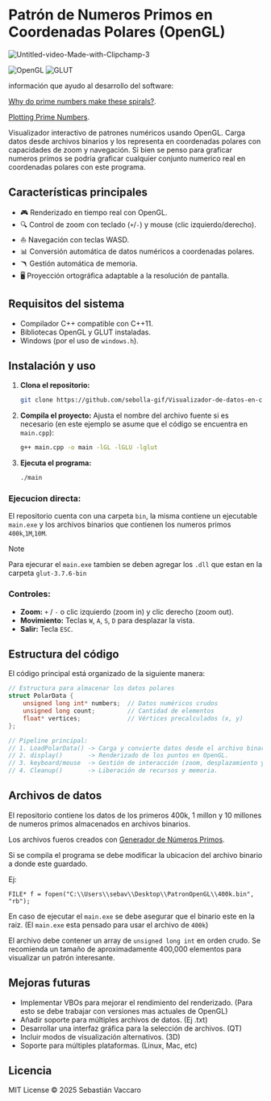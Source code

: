 # Patrón de Numeros Primos en Coordenadas Polares (OpenGL)

![Untitled-video-Made-with-Clipchamp-_3_](https://github.com/user-attachments/assets/0c3cd220-b8b9-40d2-ae4f-b7da0a3115c0)

![OpenGL](https://img.shields.io/badge/OpenGL-1.0+-green)
![GLUT](https://img.shields.io/badge/GLUT-3.7+-blue)

información que ayudo al desarrollo del software:

[Why do prime numbers make these spirals?](https://www.youtube.com/watch?v=EK32jo7i5LQ&t=151s&ab_channel=3Blue1Brown).

[Plotting Prime Numbers](https://jaketae.github.io/study/prime-spirals/).

Visualizador interactivo de patrones numéricos usando OpenGL. Carga datos desde archivos binarios y los representa en coordenadas polares con capacidades de zoom y navegación. Si bien se penso para graficar numeros primos se podria graficar cualquier conjunto numerico real en coordenadas polares con este programa.

## Características principales
- 🎮 Renderizado en tiempo real con OpenGL.
- 🔍 Control de zoom con teclado (`+`/`-`) y mouse (clic izquierdo/derecho).
- ⛵ Navegación con teclas WASD.
- 📊 Conversión automática de datos numéricos a coordenadas polares.
- 🪃 Gestión automática de memoria.
- 🖥️ Proyección ortográfica adaptable a la resolución de pantalla.

## Requisitos del sistema
- Compilador C++ compatible con C++11.
- Bibliotecas OpenGL y GLUT instaladas.
- Windows (por el uso de `windows.h`).

## Instalación y uso

1. **Clona el repositorio:**
   ```bash
   git clone https://github.com/sebolla-gif/Visualizador-de-datos-en-coordenadas-polares-OpenGL-.git
   ```
2. **Compila el proyecto:**
   Ajusta el nombre del archivo fuente si es necesario (en este ejemplo se asume que el código se encuentra en `main.cpp`):
   ```bash
   g++ main.cpp -o main -lGL -lGLU -lglut
   ```
3. **Ejecuta el programa:**
   ```bash
   ./main
   ```
### Ejecucion directa:

El repositorio cuenta con una carpeta `bin`, la misma contiene un ejecutable `main.exe` y los archivos binarios que contienen los numeros primos `400k`,`1M`,`10M`.

> [!NOTE]
> Para ejecurar el `main.exe` tambien se deben agregar los `.dll` que estan en la carpeta `glut-3.7.6-bin`
>

### Controles:
- **Zoom:** `+` / `-` o clic izquierdo (zoom in) y clic derecho (zoom out).
- **Movimiento:** Teclas `W`, `A`, `S`, `D` para desplazar la vista.
- **Salir:** Tecla `ESC`.

## Estructura del código

El código principal está organizado de la siguiente manera:

```cpp
// Estructura para almacenar los datos polares
struct PolarData {
    unsigned long int* numbers;  // Datos numéricos crudos
    unsigned long count;         // Cantidad de elementos
    float* vertices;             // Vértices precalculados (x, y)
};

// Pipeline principal:
// 1. LoadPolarData() -> Carga y convierte datos desde el archivo binario.
// 2. display()       -> Renderizado de los puntos en OpenGL.
// 3. keyboard/mouse  -> Gestión de interacción (zoom, desplazamiento y salida).
// 4. Cleanup()       -> Liberación de recursos y memoria.
```

## Archivos de datos

El repositorio contiene los datos de los primeros 400k, 1 millon y 10 millones de numeros primos almacenados en archivos binarios.

Los archivos fueros creados con [Generador de Números Primos](https://github.com/sebolla-gif/NumerosPrimos).

Si se compila el programa se debe modificar la ubicacion del archivo binario a donde este guardado.

Ej:
```
FILE* f = fopen("C:\\Users\\sebav\\Desktop\\PatronOpenGL\\400k.bin", "rb");
```
En caso de ejecutar el `main.exe` se debe asegurar que el binario este en la raiz. (El `main.exe` esta pensado para usar el archivo de `400k`)

El archivo debe contener un array de `unsigned long int` en orden crudo. Se recomienda un tamaño de aproximadamente 400,000 elementos para visualizar un patrón interesante.

## Mejoras futuras
- Implementar VBOs para mejorar el rendimiento del renderizado. (Para esto se debe trabajar con versiones mas actuales de OpenGL)
- Añadir soporte para múltiples archivos de datos. (Ej .txt)
- Desarrollar una interfaz gráfica para la selección de archivos. (QT)
- Incluir modos de visualización alternativos. (3D)
- Soporte para múltiples plataformas. (Linux, Mac, etc)

## Licencia

MIT License © 2025 Sebastián Vaccaro


